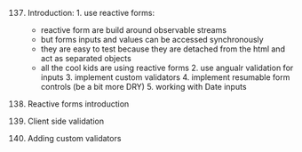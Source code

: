 137. Introduction:
    1. use reactive forms:
        * reactive form are build around observable streams 
        * but forms inputs and values can be accessed synchronously
        * they are easy to test because they are detached from the html and act as separated objects
        * all the cool kids are using reactive forms
    2. use angualr validation for inputs
    3. implement custom validators
    4. implement resumable form controls (be a bit more DRY)
    5. working with Date inputs

138. Reactive forms introduction
139. Client side validation
140. Adding custom validators